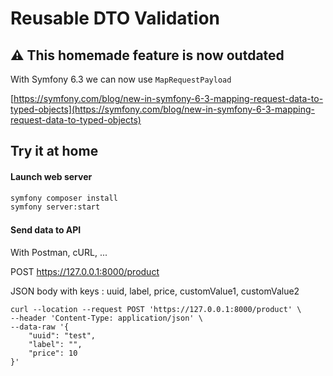 # Reusable DTO Validation

## ⚠ This homemade feature is now outdated

With Symfony 6.3 we can now use `MapRequestPayload`

[https://symfony.com/blog/new-in-symfony-6-3-mapping-request-data-to-typed-objects](https://symfony.com/blog/new-in-symfony-6-3-mapping-request-data-to-typed-objects)


## Try it at home

#### Launch web server
````bash
symfony composer install
symfony server:start
````

#### Send data to API

With Postman, cURL, ...

POST https://127.0.0.1:8000/product

JSON body with keys : uuid, label, price, customValue1, customValue2
````cURL
curl --location --request POST 'https://127.0.0.1:8000/product' \
--header 'Content-Type: application/json' \
--data-raw '{
    "uuid": "test",
    "label": "",
    "price": 10
}'
````

